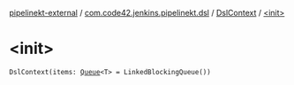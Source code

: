 [pipelinekt-external](../../index.md) / [com.code42.jenkins.pipelinekt.dsl](../index.md) / [DslContext](index.md) / [&lt;init&gt;](./-init-.md)

# &lt;init&gt;

`DslContext(items: `[`Queue`](https://docs.oracle.com/javase/6/docs/api/java/util/Queue.html)`<T> = LinkedBlockingQueue())`